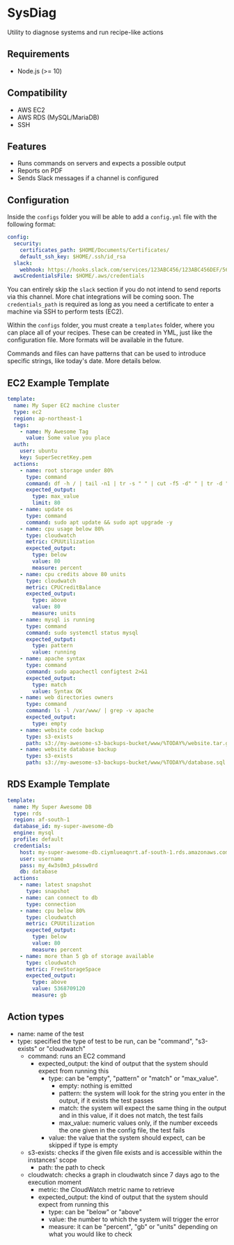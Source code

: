 # SysDiag

Utility to diagnose systems and run recipe-like actions

## Requirements

- Node.js (>= 10)

## Compatibility

- AWS EC2
- AWS RDS (MySQL/MariaDB)
- SSH

## Features

- Runs commands on servers and expects a possible output
- Reports on PDF
- Sends Slack messages if a channel is configured

## Configuration

Inside the `configs` folder you will be able to add a `config.yml` file with the following format:

```yml
config:
  security:
    certificates_path: $HOME/Documents/Certificates/
    default_ssh_key: $HOME/.ssh/id_rsa
  slack:
    webhook: https://hooks.slack.com/services/123ABC456/123ABC456DEF/5648964FG78WER4H77RWH7RTY
  awsCredentialsFile: $HOME/.aws/credentials
```

You can entirely skip the `slack` section if you do not intend to send reports via this channel. More chat integrations will be coming soon. The `credentials_path` is required as long as you need a certificate to enter a machine via SSH to perform tests (EC2).

Within the `configs` folder, you must create a `templates` folder, where you can place all of your recipes. These can be created in YML, just like the configuration file. More formats will be available in the future.

Commands and files can have patterns that can be used to introduce specific strings, like today's date. More details below.

## EC2 Example Template

```yml
template:
  name: My Super EC2 machine cluster
  type: ec2
  region: ap-northeast-1
  tags:
    - name: My Awesome Tag
      value: Some value you place
  auth:
    user: ubuntu
    key: SuperSecretKey.pem
  actions:
    - name: root storage under 80%
      type: command
      command: df -h / | tail -n1 | tr -s " " | cut -f5 -d" " | tr -d "%"
      expected_output:
        type: max_value
        limit: 80
    - name: update os
      type: command
      command: sudo apt update && sudo apt upgrade -y
    - name: cpu usage below 80%
      type: cloudwatch
      metric: CPUUtilization
      expected_output:
        type: below
        value: 80
        measure: percent
    - name: cpu credits above 80 units
      type: cloudwatch
      metric: CPUCreditBalance
      expected_output:
        type: above
        value: 80
        measure: units
    - name: mysql is running
      type: command
      command: sudo systemctl status mysql
      expected_output:
        type: pattern
        value: running
    - name: apache syntax
      type: command
      command: sudo apachectl configtest 2>&1
      expected_output:
        type: match
        value: Syntax OK
    - name: web directories owners
      type: command
      command: ls -l /var/www/ | grep -v apache
      expected_output:
        type: empty
    - name: website code backup
      type: s3-exists
      path: s3://my-awesome-s3-backups-bucket/www/%TODAY%/website.tar.gz
    - name: website database backup
      type: s3-exists
      path: s3://my-awesome-s3-backups-bucket/www/%TODAY%/database.sql
```

## RDS Example Template

```yml
template:
  name: My Super Awesome DB
  type: rds
  region: af-south-1
  database_id: my-super-awesome-db
  engine: mysql
  profile: default
  credentials:
    host: my-super-awesome-db.ciymlueaqnrt.af-south-1.rds.amazonaws.com
    user: username
    pass: my_4w3s0m3_p4ssw0rd
    db: database
  actions:
    - name: latest snapshot
      type: snapshot
    - name: can connect to db
      type: connection
    - name: cpu below 80%
      type: cloudwatch
      metric: CPUUtilization
      expected_output:
        type: below
        value: 80
        measure: percent
    - name: more than 5 gb of storage available
      type: cloudwatch
      metric: FreeStorageSpace
      expected_output:
        type: above
        value: 5368709120
        measure: gb
```

## Action types

- name: name of the test
- type: specified the type of test to be run, can be "command", "s3-exists" or "cloudwatch"
  - command: runs an EC2 command
    - expected_output: the kind of output that the system should expect from running this
      - type: can be "empty", "pattern" or "match" or "max_value".
        - empty: nothing is emitted
        - pattern: the system will look for the string you enter in the output, if it exists the test passes
        - match: the system will expect the same thing in the output and in this value, if it does not match, the test fails
        - max_value: numeric values only, if the number exceeds the one given in the config file, the test fails
      - value: the value that the system should expect, can be skipped if type is empty
  - s3-exists: checks if the given file exists and is accessible within the instances' scope
    - path: the path to check
  - cloudwatch: checks a graph in cloudwatch since 7 days ago to the execution moment
    - metric: the CloudWatch metric name to retrieve
    - expected_output: the kind of output that the system should expect from running this
      - type: can be "below" or "above"
      - value: the number to which the system will trigger the error
      - measure: it can be "percent", "gb" or "units" depending on what you would like to check
